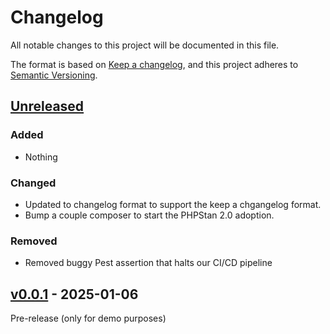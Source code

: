 # Changelog

All notable changes to this project will be documented in this file.

The format is based on [Keep a changelog](https://keepachangelog.com/en/1.1.0),
and this project adheres to [Semantic Versioning](https://semver.org/spec/v2.0.0.html).

## [Unreleased](https://github.com/sijot-turnhout/verhuursportaal/compare/v0.0.1...0.x)

### Added

- Nothing

### Changed

- Updated to changelog format to support the keep a chgangelog format.
- Bump a couple composer to start the PHPStan 2.0 adoption.

### Removed

- Removed buggy Pest assertion that halts our CI/CD pipeline

## [v0.0.1](https://github.com/sijot-turnhout/verhuursportaal/compare/v0.0.1...v0.0.1) - 2025-01-06

Pre-release (only for demo purposes)
